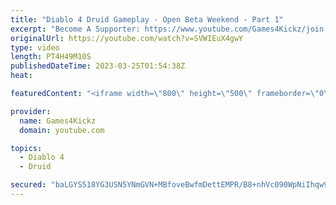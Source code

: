 ```yaml
---
title: "Diablo 4 Druid Gameplay - Open Beta Weekend - Part 1"
excerpt: "Become A Supporter: https://www.youtube.com/Games4Kickz/join Lilith has returned to Sanctuary, summoned by a dark ritual ..."
originalUrl: https://youtube.com/watch?v=SVWIEuX4gwY
type: video
length: PT4H49M10S
publishedDateTime: 2023-03-25T01:54:38Z
heat: 

featuredContent: "<iframe width=\"800\" height=\"500\" frameborder=\"0\" src=\"https://www.youtube.com/embed/SVWIEuX4gwY\" allow=\"accelerometer; autoplay; encrypted-media; gyroscope; picture-in-picture\" allowfullscreen></iframe>"

provider:
  name: Games4Kickz
  domain: youtube.com

topics:
  - Diablo 4
  - Druid

secured: "baLGYS518YG3USN5YNmGVN+MBfoveBwfmDettEMPR/B8+nhVc090WpNiIhqw9cH6WroliPIj9MyVW63lJptN2y4XFaLxZhYRDonOUMOd/6WaHxrvNOcGqXJZVttXb8arTR3T1gxdrtKgLVVN8kRqYgTWGimPH/ZjTX9sRyHEUiuToHtj8rSecy12Pz+qoxooDEqEbDumqfJj4JqNb7Uzh3QtUGZbb3dJ+zqNXxM7d0fsEkfhzfH8XgUiaeMQ5NFGZADLSp1G/SkhqIYhzYH5dE/QHamO5naeV5dEHXpjoHi4WWpoFiXd8TgQcovqtaeFDtXRwbg831t+aVePeyNmNxYqbUrU8F1vrwA77MqU+4diorTfLOPJlic9sRyboWyncQy1qaLzfamhOV35BrzK8w==;X0o2IxSltMcMGy+L8oXG4Q=="
---
```


